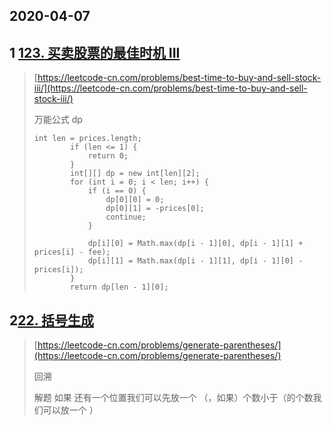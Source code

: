 ## 2020-04-07

## 1 [123. 买卖股票的最佳时机 III](https://leetcode-cn.com/problems/best-time-to-buy-and-sell-stock-iii/)

> [https://leetcode-cn.com/problems/best-time-to-buy-and-sell-stock-iii/](https://leetcode-cn.com/problems/best-time-to-buy-and-sell-stock-iii/)
>
> 万能公式 dp
>
> ```
> int len = prices.length;
>         if (len <= 1) {
>             return 0;
>         }
>         int[][] dp = new int[len][2];
>         for (int i = 0; i < len; i++) {
>             if (i == 0) {
>                 dp[0][0] = 0;
>                 dp[0][1] = -prices[0];
>                 continue;
>             }
>
>             dp[i][0] = Math.max(dp[i - 1][0], dp[i - 1][1] + prices[i] - fee);
>             dp[i][1] = Math.max(dp[i - 1][1], dp[i - 1][0] - prices[i]);
>         }
>         return dp[len - 1][0];
> ```

## 2[22. 括号生成](https://leetcode-cn.com/problems/generate-parentheses/)

> [https://leetcode-cn.com/problems/generate-parentheses/](https://leetcode-cn.com/problems/generate-parentheses/)
>
> 回溯
>
> 解题 如果 还有一个位置我们可以先放一个 （，如果）个数小于（的个数我们可以放一个 ）





